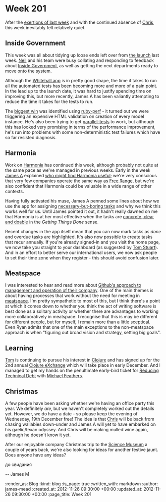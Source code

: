 Week 201
========

After the [exertions of last week](/week-200#inside-government) and with the continued absence of [Chris](/chris-roos), this week inevitably felt relatively quiet.

## Inside Government

This week was all about tidying up loose ends left over from [the launch](http://digital.cabinetoffice.gov.uk/2012/11/15/launching-inside-government/) last week. [Neil](https://twitter.com/neillyneil) and his team were busy collating and responding to feedback about [Inside Government](https://www.gov.uk/government), as well as getting the next departments ready to move onto the system.

Although the [Whitehall app](https://github.com/alphagov/whitehall) is in pretty good shape, the time it takes to run all the automated tests has been becoming more and more of a pain point. In the lead up to the launch date, it was hard to justify spending time on improving this, but more recently, James A has been valiantly attempting to reduce the time it takes for the tests to run. 

The [biggest win](https://github.com/alphagov/whitehall/commit/78f2594da03c02ba332cf17aee99a402fcc8586e) was identified using [ruby-perf](https://github.com/lpasqualis/rubyperf) - it turned out we were triggering an expensive HTML validation on creation of every model instance. He's also been trying to get [parallel-tests](https://github.com/grosser/parallel_tests) to work, but although this has looked very promising in terms of the performance improvement, he's run into problems with some non-deterministic test failures which have so far resisted diagnosis.

## Harmonia

Work on [Harmonia](https://harmonia.io) has continued this week, although probably not quite at the same pace as we've managed in previous weeks. Early in the week [James A](/james-adam) explained [who might find Harmonia useful](/who-is-harmonia-for); we're very conscious that very few companies operate the same way as [Free Range](/), but we're also confident that Harmonia could be valuable in a wide range of other contexts.

Having fully activated his muse, James A penned some lines about how we use the app for assigning [necessary-but-boring tasks](/delegated-tasks-arent-a-team-anti-pattern) and why we think this works well for us. Until James pointed it out, it hadn't really dawned on me that Harmonia is at her most effective when the tasks are [concrete, clear and doable](http://zenhabits.net/why-whats-the-next-action-is-the-most-important-question/) in the _Getting Things Done_ sense.

Recent changes in the app itself mean that you can now mark tasks as *done* and overdue tasks are highlighted. It's also now possible to create tasks that recur annually. If you're already signed-in and you visit the home page, we now take you straight to your dashboard (as suggested by [Tom Stuart](https://twitter.com/tomstuart)). And in an effort to better serve our international users, we now ask people to set their time zone when they register - this should avoid confusion later.

## Meatspace

I was interested to hear and read more about [Github's approach to management and operation of their company](http://tomayko.com/writings/adopt-an-open-source-process-constraints). One of the main themes is about having processes that work without the need for meeting in [meatspace](http://www.urbandictionary.com/define.php?term=meatspace). I'm pretty sympathetic to most of this, but I think there's a point at which it comes down to whether you think the act of writing software is best done as a solitary activity or whether there are advantages to working more collaboratively in meatspace. I recognise that this is may be different for different people, but for myself, I remain more than a little sceptical. Even Ryan admits that one of the main exceptions to the non-meatspace approach is when "figuring out broad vision and strategy, setting big goals".

## Learning

[Tom](/tom-ward) is continuing to pursue his interest in [Clojure](http://clojure.org/) and has signed up for the 2nd annual [Clojure eXchange](http://skillsmatter.com/event/fsharp/clojure-exchange-2012) which will take place in early December. And I managed to get my hands on the penultimate early-bird ticket for [Reducing Technical Debt](http://reducingtechnicaldebt-es2.eventbrite.co.uk/) with [Michael Feathers](https://twitter.com/mfeathers).

## Christmas

A few people have been asking whether we're having an office party this year. We definitely _are_, but we haven't completely worked out the details yet. However, we do have a date - so please keep the evening of Wednesday, 19th December free! The idea is that [Chris](/chris-roos) will be back from chasing wallabies down-under and James A will yet to have embarked on his gaelic/texan odyssey. And Chris will be making mulled wine again, although he doesn't know it yet.

After our enjoyable company Christmas trip to the [Science Museum](http://www.sciencemuseum.org.uk/) a couple of years back, we're also looking for ideas for another festive jaunt. Does anyone have any ideas?

до свидания

-- James M

:render_as: Blog
:kind: blog
:is_page: true
:written_with: markdown
:author: james-mead
:created_at: 2012-11-26 09:30:00 +00:00
:updated_at: 2012-11-26 09:30:00 +00:00
:page_title: Week 201
